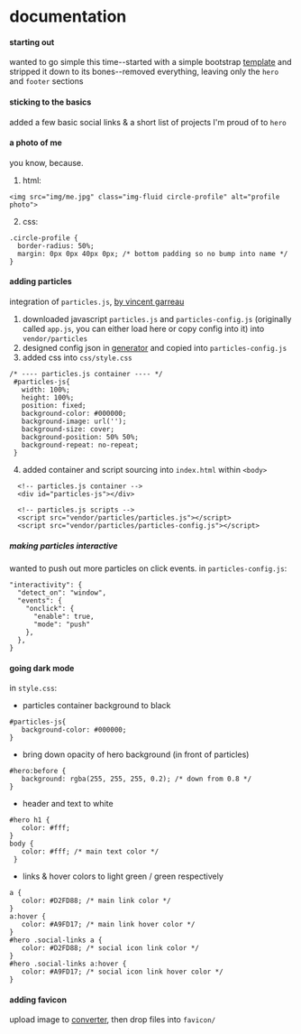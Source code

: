# documentation

#### starting out
wanted to go simple this time--started with a simple bootstrap [template](https://bootstrapmade.com/free-html-bootstrap-template-my-resume/) and stripped it down to its bones--removed everything, leaving only the `hero` and `footer` sections

#### sticking to the basics
added a few basic social links & a short list of projects I'm proud of to `hero`

#### a photo of me
you know, because.
1. html:
```
<img src="img/me.jpg" class="img-fluid circle-profile" alt="profile photo">
```
2. css:
```
.circle-profile {
  border-radius: 50%;
  margin: 0px 0px 40px 0px; /* bottom padding so no bump into name */
}
```

#### adding particles
integration of `particles.js`, [by vincent garreau](https://github.com/VincentGarreau/particles.js)

1. downloaded javascript `particles.js` and `particles-config.js` (originally called `app.js`, you can either load here or copy config into it) into `vendor/particles`
2. designed config json in [generator](https://vincentgarreau.com/particles.js/) and copied into `particles-config.js`
3. added css into `css/style.css`
```
/* ---- particles.js container ---- */
 #particles-js{
   width: 100%;
   height: 100%;
   position: fixed;
   background-color: #000000;
   background-image: url('');
   background-size: cover;
   background-position: 50% 50%;
   background-repeat: no-repeat;
 }
```
4. added container and script sourcing into `index.html` within `<body>`
```
  <!-- particles.js container -->
  <div id="particles-js"></div>

  <!-- particles.js scripts -->
  <script src="vendor/particles/particles.js"></script>
  <script src="vendor/particles/particles-config.js"></script>
```

##### making particles interactive
wanted to push out more particles on click events.
in `particles-config.js`:
```
"interactivity": {
  "detect_on": "window",
  "events": {
    "onclick": {
      "enable": true,
      "mode": "push"
    },
  },
}
```

#### going dark mode
in `style.css`:
- particles container background to black
```
#particles-js{
   background-color: #000000;
}
 ```
- bring down opacity of hero background (in front of particles)
```
#hero:before {
   background: rgba(255, 255, 255, 0.2); /* down from 0.8 */
}
```
- header and text to white
```
#hero h1 {
   color: #fff;
}
body {
   color: #fff; /* main text color */
 }
```
- links & hover colors to light green / green respectively
```
a {
   color: #D2FD88; /* main link color */
}
a:hover {
   color: #A9FD17; /* main link hover color */
}
#hero .social-links a {
   color: #D2FD88; /* social icon link color */
}
#hero .social-links a:hover {
   color: #A9FD17; /* social icon link hover color */
}
```

#### adding favicon
upload image to [converter](https://favicon.io/favicon-converter/), then drop files into `favicon/`
